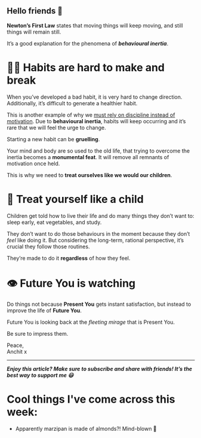 **Hello friends 💙**
-------------------

**Newton’s First Law** states that moving things will keep moving, and still things will remain still.

It’s a good explanation for the phenomena of ***behavioural inertia***.

🏋️‍♂️ Habits are hard to make and break
=======================================

When you’ve developed a bad habit, it is very hard to change direction. Additionally, it’s difficult to generate a healthier habit.

This is another example of why we [must rely on discipline instead of motivation](__GHOST_URL__/motivationisamyth/). Due to **behavioural inertia**, habits will keep occurring and it’s rare that we will feel the urge to change.

Starting a new habit can be **gruelling**.

Your mind and body are so used to the old life, that trying to overcome the inertia becomes a **monumental feat**. It will remove all remnants of motivation once held.

This is why we need to **treat ourselves like we would our children**.

👶 Treat yourself like a child
=============================

Children get told how to live their life and do many things they don’t want to: sleep early, eat vegetables, and study. 

They don’t want to do those behaviours in the moment because they don’t *feel* like doing it. But considering the long-term, rational perspective, it’s crucial they follow those routines.

They’re made to do it **regardless** of how they feel.

👁 Future You is watching
========================

Do things not because **Present You** gets instant satisfaction, but instead to improve the life of **Future You**.

Future You is looking back at the *fleeting mirage* that is Present You.

Be sure to impress them.

Peace,  
Anchit x



---

***Enjoy this article? Make sure to subscribe and share with friends! It’s the best way to support me 😃***

Cool things I've come across this week:
=======================================

* Apparently marzipan is made of almonds?! Mind-blown 🤯
